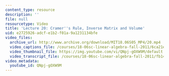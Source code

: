 ```yaml
---
content_type: resource
description: ''
file: null
resourcetype: Video
title: 'Lecture 20: Cramer''s Rule, Inverse Matrix and Volume'
uid: e2725926-adcf-e1b2-f01a-9a1231134bfe
video_files:
  archive_url: http://www.archive.org/download/MIT18.06S05_MP4/20.mp4
  video_captions_file: /courses/18-06sc-linear-algebra-fall-2011/6ca21e0d5d5853159f0a062deea4f9ec_QNpj-gOXW9M.vtt
  video_thumbnail_file: https://img.youtube.com/vi/QNpj-gOXW9M/default.jpg
  video_transcript_file: /courses/18-06sc-linear-algebra-fall-2011/fb1488040869b7b3359e17ebcb3139e3_QNpj-gOXW9M.pdf
video_metadata:
  youtube_id: QNpj-gOXW9M
---
```

